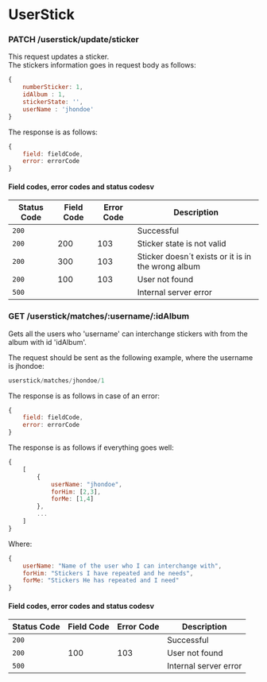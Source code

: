 # UserStick

### PATCH /userstick/update/sticker
This request updates a sticker.  
The stickers information goes in request body as follows:

```Javascript
{
    numberSticker: 1,
    idAlbum : 1,
    stickerState: '',
    userName : 'jhondoe'
}
```

The response is as follows:

```Javascript
{
    field: fieldCode,
    error: errorCode
}
```

#### Field codes, error codes and status codesv

|Status Code|Field Code|Error Code|Description|
|---|---|---|---|
|`200`|||Successful|
|`200`|200|103|Sticker state is not valid|
|`200`|300|103|Sticker doesn´t exists or it is in the wrong album|
|`200`|100|103|User not found|
|`500`|||Internal server error|


### GET /userstick/matches/:username/:idAlbum
Gets all the users who 'username' can interchange stickers with from the album with id 'idAlbum'.

The request should be sent as the following example, where the username is jhondoe:

```Javascript
userstick/matches/jhondoe/1
```
The response is as follows in case of an error:

```Javascript
{
    field: fieldCode,
    error: errorCode
}
```
The response is as follows if everything goes well:
```Javascript
{
    [
        {
            userName: "jhondoe",
            forHim: [2,3],
            forMe: [1,4]
        },
        ...
    ]
}
```

Where:
```Javascript
{
    userName: "Name of the user who I can interchange with",
    forHim: "Stickers I have repeated and he needs",
    forMe: "Stickers He has repeated and I need"
}
```


#### Field codes, error codes and status codesv

|Status Code|Field Code|Error Code|Description|
|---|---|---|---|
|`200`|||Successful|
|`200`|100|103|User not found|
|`500`|||Internal server error|


